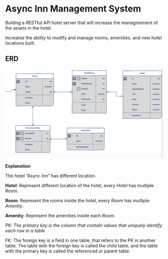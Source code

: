 # Async Inn Management System

Bulding a RESTful API hotel server that will increase the managmement of the assets in the hotel.

Increatse the ability to modify and manage rooms, amenities, and new hotel locations built.

## ERD
![image](images\ERD.png)

**Explanation**

The hotel “Async Inn” has different location.

**Hotel**: Represent different location of the hotel, every *Hotel* has multiple *Room*.

**Room**: Represent the rooms inside the hotel, every *Room* has multiple *Amenity*.

**Amenity**: Represent the amenities inside each *Room*.

PK: *The primary key is the column that contain values that uniquely identify each row in a table*

FK: The foreign key is a field in one table, that refers to the PK in another table. The table with the foreign key is called the child table, and the table with the primary key is called the referenced or parent table.